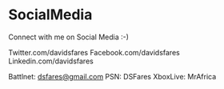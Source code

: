 # SocialMedia
Connect with me on Social Media :-)

Twitter.com/davidsfares
Facebook.com/davidsfares
Linkedin.com/davidsfares

Battlnet: dsfares@gmail.com
PSN: DSFares
XboxLive: MrAfrica
